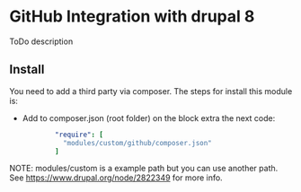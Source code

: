 # GitHub Integration with drupal 8

ToDo description

## Install

You need to add a third party via composer. The steps for install this module is:
  * Add to composer.json (root folder) on the block extra the next code:
    ```yml
            "require": [
              "modules/custom/github/composer.json"
            ]      
    ```


NOTE: modules/custom is a example path but you can use another path. See https://www.drupal.org/node/2822349 for more info.
